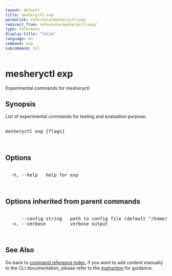 ```yaml
---
layout: default
title: mesheryctl-exp
permalink: reference/mesheryctl/exp
redirect_from: reference/mesheryctl/exp/
type: reference
display-title: "false"
language: en
command: exp
subcommand: nil
---
```


# mesheryctl exp

Experimental commands for mesheryctl

## Synopsis

List of experimental commands for testing and evaluation purpose.
<pre class='codeblock-pre'>
<div class='codeblock'>
mesheryctl exp [flags]

</div>
</pre> 

## Options

<pre class='codeblock-pre'>
<div class='codeblock'>
  -h, --help   help for exp

</div>
</pre>

## Options inherited from parent commands

<pre class='codeblock-pre'>
<div class='codeblock'>
      --config string   path to config file (default "/home/admin-pc/.meshery/config.yaml")
  -v, --verbose         verbose output

</div>
</pre>

## See Also

Go back to [command reference index](/reference/mesheryctl/), if you want to add content manually to the CLI documentation, please refer to the [instruction](/project/contributing/contributing-cli#preserving-manually-added-documentation) for guidance.
